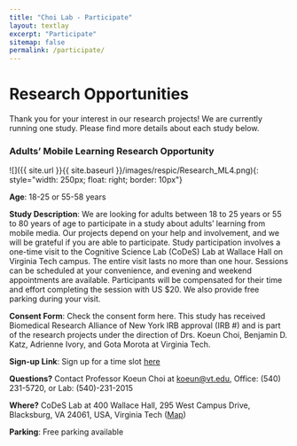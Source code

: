 ```yaml
---
title: "Choi Lab - Participate"
layout: textlay
excerpt: "Participate"
sitemap: false
permalink: /participate/
---
```


# Research Opportunities

Thank you for your interest in our research projects! We are currently running one study. Please find more details about each study below.

### Adults’ Mobile Learning Research Opportunity

![]({{ site.url }}{{ site.baseurl }}/images/respic/Research_ML4.png){: style="width: 250px; float: right; border: 10px"}

**Age**: 18-25 or 55-58 years

**Study Description**: We are looking for adults between 18 to 25 years or 55 to 80 years of age to participate in a study about adults’ learning from mobile media. Our projects depend on your help and involvement, and we will be grateful if you are able to participate. Study participation involves a one-time visit to the Cognitive Science Lab (CoDeS) Lab at Wallace Hall on Virginia Tech campus. The entire visit lasts no more than one hour. Sessions can be scheduled at your convenience, and evening and weekend appointments are available. Participants will be compensated for their time and effort completing the session with US $20. We also provide free parking during your visit. 

**Consent Form**: Check the consent form here. This study has received Biomedical Research Alliance of New York IRB approval (IRB #) and is part of the research projects under the direction of Drs. Koeun Choi, Benjamin D. Katz, Adrienne Ivory, and Gota Morota at Virginia Tech.

**Sign-up Link**: Sign up for a time slot [here](https://calendly.com/codeslab/adults-mobile-learning-research)

<!--<li><figure>
<img src="{{ site.url }}{{ site.baseurl }}/images/respic/Research_ML4.png" width="15%">
</figure></li>-->

**Questions?** Contact Professor Koeun Choi at <koeun@vt.edu>, Office: (540) 231-5720, or Lab: (540)-231-2015

**Where?** CoDeS Lab at 400 Wallace Hall, 295 West Campus Drive, Blacksburg, VA 24061, USA, Virginia Tech ([Map](https://www.google.com/maps/place/Wallace+Hall,+Blacksburg,+VA+24060/@37.2229037,-80.4264134,17z/data=!4m5!3m4!1s0x884d95117587ead9:0xb2b5c03d0f9df618!8m2!3d37.2229037!4d-80.4242247?shorturl=1))

**Parking**: Free parking available
